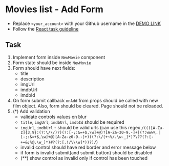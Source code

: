 # Movies list - Add Form
- Replace `<your_account>` with your Github username in the
 [DEMO LINK](https://<your_account>.github.io/react_dynamic-list-of-goods/)
- Follow the [React task guideline](https://github.com/mate-academy/react_task-guideline#react-tasks-guideline)

## Task
1. Implement form inside `NewMovie` component
1. Form state should be inside `NewMovie`
1. Form should have next fields:
    - title
    - description
    - imgUrl
    - imdbUrl
    - imdbId
1. On form submit callback `onAdd` from props should be called with new film object.
Also, form should be cleared. Page should not be reloaded.
1. (\*) Add validation
	- validate controls values on blur
	- `title`, `imgUrl`, `imdbUrl`, `imdbId` should be required
	- `imgUrl`, `imdbUrl` - should be valid urls (can use this regex `/((([A-Za-z]{3,9}:(?:\/\/)?)(?:[-;:&=+$,\w]+@)?[A-Za-z0-9.-]+|(?:www\.|[-;:&=+$,\w]+@)[A-Za-z0-9.-]+)((?:\/[+~%/.\w-_]*)?\??(?:[-+=&;%@.\w_]*)#?(?:[.!/\\\w]*))?)/`)
	- invalid control should have red border and error message below
	- if form is invalid submit(and submit button) should be disabled
	- (\*\*) show control as invalid only if control has been touched
